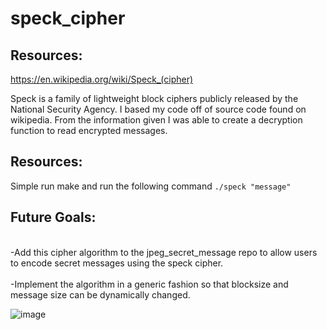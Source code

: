 # speck_cipher

## Resources: ##
https://en.wikipedia.org/wiki/Speck_(cipher)

Speck is a family of lightweight block ciphers publicly released by the National Security Agency. I based my code off of source code found on wikipedia. From the information given I was able to create a decryption function to read encrypted messages. 

## Resources: ##
Simple run make and run the following command ```./speck "message"```

## Future Goals: ##
<br >-Add this cipher algorithm to the jpeg_secret_message repo to allow users to encode secret messages using the speck cipher.<br />
<br >-Implement the algorithm in a generic fashion so that blocksize and message size can be dynamically changed. <br />

![image](https://user-images.githubusercontent.com/30327564/187025531-f2747c19-eb6d-49b2-bfa5-5d7c318894d7.png)
